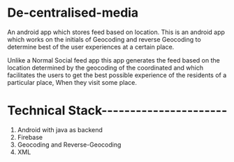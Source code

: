 # De-centralised-media
An android app which stores feed based on location.
This is an android app which works on the initials of Geocoding and reverse Geocoding to determine best 
of the user experiences at a certain place.

Unlike a Normal Social feed app this app generates the feed based on the location determined by the geocoding of the coordinated and 
which facilitates the users to get the best possible experience of the residents of a particular place, When 
they visit some place.
# Technical Stack----------------------
1. Android with java as backend
2. Firebase
3. Geocoding and Reverse-Geocoding
4. XML
